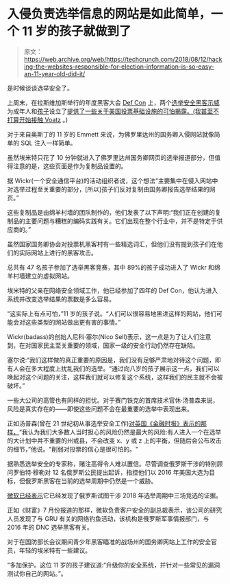 # 入侵负责选举信息的网站是如此简单，一个 11 岁的孩子就做到了 

> 原文：<https://web.archive.org/web/https://techcrunch.com/2018/08/12/hacking-the-websites-responsible-for-election-information-is-so-easy-an-11-year-old-did-it/>

是时候谈谈选举安全了。

上周末，在拉斯维加斯举行的年度黑客大会 [Def Con](https://web.archive.org/web/20221025222308/https://www.defcon.org/) 上，两个[选举安全黑客示威](https://web.archive.org/web/20221025222308/https://www.ft.com/content/c01eaf5e-9b79-11e8-9702-5946bae86e6d?utm_source=newsletter&utm_medium=email&utm_campaign=newsletter_axiosfutureofwork&stream=future-of-work)为成年人和[孩子](https://web.archive.org/web/20221025222308/https://r00tz.org/2018-schedule)设立了[提供了一些关于美国投票基础设施的可怕揭露。(我](https://web.archive.org/web/20221025222308/https://defcon.org/images/defcon-26/voting-village-schedule.pdf)[甚至不打算开始接触 Voatz](https://web.archive.org/web/20221025222308/https://techcrunch.com/2018/08/11/voatz-a-tale-of-a-terrible-horrible-no-good-very-bad-idea/) 。)

对于来自奥斯丁的 11 岁的 Emmett 来说，为佛罗里达州的国务卿入侵网站就像简单的 SQL 注入一样简单。

虽然埃米特只花了 10 分钟就进入了佛罗里达州国务卿网页的选举报道部分，但值得注意的是，这些页面是作为复制品设置的。

据 Wickr(一个安全通信平台)的活动组织者说，这个想法“主要集中在侵入网站中对选举过程至关重要的部分，[所以]孩子们反对复制由国务卿报告选举结果的网页。”

这些复制品是由绵羊村墙的团队制作的，他们发表了以下声明:“我们正在创建的复制品的主要问题与糟糕的编码实践有关。它们出现在整个行业中，并不是特定于供应商的。”

虽然国家国务卿协会对投票机黑客村有一些精选词汇，但他们没有提到孩子们在他们的实际网站上进行的黑客攻击。

总共有 47 名孩子参加了选举黑客竞赛，其中 89%的孩子成功进入了 Wickr 和绵羊村墙建立的虚拟网站。

埃米特的父亲在网络安全领域工作，他已经参加了四年的 Def Con，他认为进入系统并改变选举结果的票数是多么容易。

“这实际上有点可怕，”11 岁的孩子说。“人们可以很容易地黑进这样的网站，他们可能会对这些类型的网站做出更有害的事情。”

Wickr(badass)的创始人尼科·塞尔(Nico Sell)表示，这一点是为了让人们注意到，在对国家民主至关重要的领域，国家一级的安全行动仍然存在缺陷。

塞尔说:“我们这样做的真正重要的原因是，我们没有足够严肃地对待这个问题，即有人会在多大程度上扰乱我们的选举。“通过向八岁的孩子展示这一点，我们可以唤起对这个问题的关注，这样我们就可以修复这个系统，这样我们的民主就不会被破坏。”

一些大公司的高管也有同样的担忧。对于赛门铁克的首席技术官休·汤普森来说，风险是真实存在的——即使这些问题不会在最重要的选举中表现出来。

正如汤普森(曾在 21 世纪初从事选举安全工作)[对英国《金融时报》表示的那样，](https://web.archive.org/web/20221025222308/https://www.ft.com/content/c01eaf5e-9b79-11e8-9702-5946bae86e6d?utm_source=newsletter&utm_medium=email&utm_campaign=newsletter_axiosfutureofwork&stream=future-of-work)“我认为我们大多数人当时担心的风险仍然是最大的风险:有人进入一个在选举的大计划中并不重要的州或县，不会改变 x、y 或 z 上的平衡，但随后会公布攻击的细节，”他说。"削弱对投票的信心是很可怕的。"

据熟悉选举安全的专家称，赌注高得令人难以置信。尽管调查俄罗斯干涉的特别顾问罗伯特·穆勒对 12 名俄罗斯公民提出起诉，指控他们以 2016 年美国大选为目标，但俄罗斯黑客在当前的选举周期中仍然是一个威胁。

[微软已经表示](https://web.archive.org/web/20221025222308/http://fortune.com/2018/07/19/microsoft-russia-hack-2018-election-campaigns/)它已经发现了俄罗斯试图干涉 2018 年选举周期中三场竞选的证据。

正如《财富》7 月份报道的那样，微软负责客户安全的副总裁表示，该公司的研究人员发现了与 GRU 有关的网络钓鱼活动，该机构是俄罗斯军事情报部门，与 2016 年的 DNC 选举黑客有关。

对于在国防部长会议期间青少年黑客瞄准的战场州的国务卿网站上工作的安全官员，年轻的埃米特有一些建议。

“多加保护。这位 11 岁的孩子建议道:“升级你的安全系统，并针对一些常见的漏洞测试你自己的网站。”。
